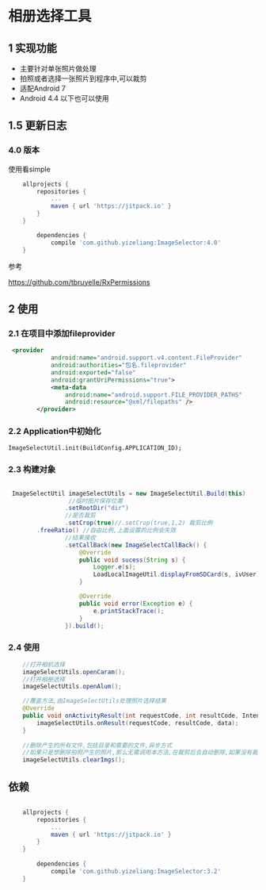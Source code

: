 # 相册选择工具

## 1 实现功能

- 主要针对单张照片做处理
- 拍照或者选择一张照片到程序中,可以裁剪
- 适配Android 7
- Android 4.4 以下也可以使用



## 1.5 更新日志

### 4.0 版本

使用看simple


```gradle
	allprojects {
		repositories {
			...
			maven { url 'https://jitpack.io' }
		}
	}

        dependencies {
	        compile 'com.github.yizeliang:ImageSelector:4.0'
	}

```




参考

https://github.com/tbruyelle/RxPermissions





## 2 使用


### 2.1 在项目中添加fileprovider

```xml
 <provider
            android:name="android.support.v4.content.FileProvider"
            android:authorities="包名.fileprovider"
            android:exported="false"
            android:grantUriPermissions="true">
            <meta-data
                android:name="android.support.FILE_PROVIDER_PATHS"
                android:resource="@xml/filepaths" />
        </provider>

```

### 2.2 Application中初始化

` ImageSelectUtil.init(BuildConfig.APPLICATION_ID); `

### 2.3 构建对象

````java

 ImageSelectUtil imageSelectUtils = new ImageSelectUtil.Build(this)
                 //临时图片保存位置
                .setRootDir("dir")
                //是否裁剪
                .setCrop(true)//.setCrop(true,1,2) 裁剪比例
		.freeRatio() //自由比例,上面设置的比例会失效
                //结果接收
                .setCallBack(new ImageSelectCallBack() {
                    @Override
                    public void sucess(String s) {
                        Logger.e(s);
                        LoadLocalImageUtil.displayFromSDCard(s, ivUser);
                    }

                    @Override
                    public void error(Exception e) {
                        e.printStackTrace();
                    }
                }).build();
````

### 2.4 使用
````java
    //打开相机选择
    imageSelectUtils.openCaram();
    //打开相册选择
    imageSelectUtils.openAlum();

    //覆盖方法,由ImageSelectUtils处理照片选择结果
    @Override
    public void onActivityResult(int requestCode, int resultCode, Intent data) {
        imageSelectUtils.onResult(requestCode, resultCode, data);
    }
    
    //删除产生的所有文件,包括目录和需要的文件,异步方式
    //如果只是想删除拍照产生的照片,那么无需调用本方法,在裁剪后会自动删除,如果没有裁剪,则不删除
    imageSelectUtils.clearImgs();
````
## 依赖
```gradle

	allprojects {
		repositories {
			...
			maven { url 'https://jitpack.io' }
		}
	}
        
        dependencies {
	        compile 'com.github.yizeliang:ImageSelector:3.2'
	}

```
